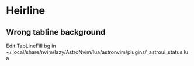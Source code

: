 # Heirline

## Wrong tabline background

Edit TabLineFill bg in ~/.local/share/nvim/lazy/AstroNvim/lua/astronvim/plugins/\_astroui_status.lua
